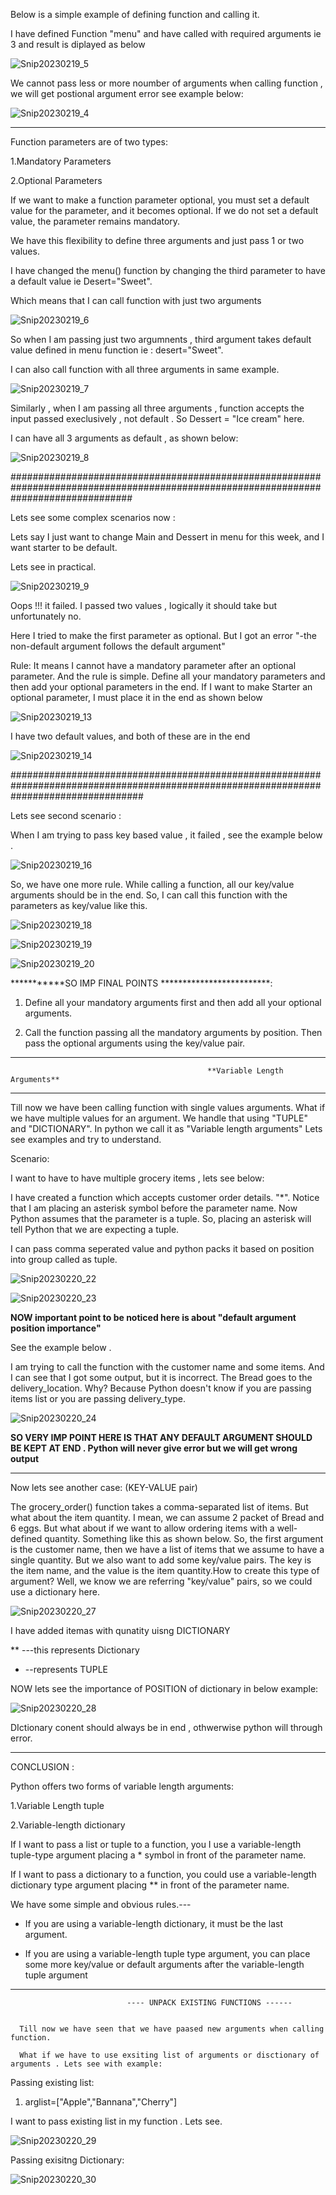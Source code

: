 Below is a simple example of defining function and calling it.

I have defined Function "menu"  and have  called with required arguments ie 3  and result is diplayed as below


![Snip20230219_5](https://user-images.githubusercontent.com/93876736/219965117-985c270f-7d6e-495e-83a9-43cd4db5d112.png)

We cannot pass less or more noumber of arguments when calling function , we will get postional argument error see example below:


![Snip20230219_4](https://user-images.githubusercontent.com/93876736/219965367-bd5b337f-d154-4fa4-b1b5-b8c77729e90f.png)

***********************************************************************************************************************************************
Function parameters are of two types:

1.Mandatory Parameters

2.Optional Parameters 

If we want to make a function parameter optional, you must set a default value for the parameter, and it becomes optional.
If we do not set a default value, the parameter remains mandatory.


We have this flexibility to define three arguments and just pass 1 or two values.

I have changed the menu() function by changing the third parameter to have a default value ie Desert="Sweet".

Which means that I can call function with just two arguments

![Snip20230219_6](https://user-images.githubusercontent.com/93876736/219967774-e019c551-19fc-4aab-a200-b9f4b0955ad5.png)

So when I am passing just two argumnents , third argument takes default value defined in menu function ie : desert="Sweet".


I can also call function with all three arguments in same example.

![Snip20230219_7](https://user-images.githubusercontent.com/93876736/219967923-fbcf47bb-ce8e-4e75-bcff-d02b7bd742c2.png)




Similarly , when I am passing all three arguments , function accepts the input passed execlusively , not default . So Dessert = "Ice cream" here.

I can have all 3 arguments as default , as shown below:

![Snip20230219_8](https://user-images.githubusercontent.com/93876736/219968779-484880b8-f5af-4c95-bead-fd446b09bd7e.png)


######################################################################################################################################

Lets see some complex scenarios now :


Lets say I just want to change Main and Dessert in menu for this week, and I want starter to be default. 

Lets see in practical.

![Snip20230219_9](https://user-images.githubusercontent.com/93876736/219969370-0f359020-8689-4bd5-af43-2aef4bf9a938.png)

Oops !!! it failed. I passed two values , logically it should take but unfortunately no.

Here I tried to make the first parameter as optional. But I got an error "-the non-default argument follows the default argument"


Rule:
 It means I cannot have a mandatory parameter after an optional parameter.
 And the rule is simple. Define all your mandatory parameters and then add your optional parameters in the end.
 If I want to make Starter an optional parameter, I must place it in the end as shown below
 
 
 ![Snip20230219_13](https://user-images.githubusercontent.com/93876736/219970824-586f498f-d0dc-4af6-84e5-2ee378ec4d29.png)
 


I have two default values, and both of these are in the end

![Snip20230219_14](https://user-images.githubusercontent.com/93876736/219971397-47f1b1e0-d51f-43be-bea3-e48de532b80f.png)


########################################################################################################################################

Lets see second scenario :


When I am trying to pass key based value , it failed , see the example below .

![Snip20230219_16](https://user-images.githubusercontent.com/93876736/219972760-2e2b888f-cc6d-4cab-93c6-06bd0b3c6db2.png)


So, we have one more rule.
While calling a function, all our key/value arguments should be in the end.
So, I can call this function with the parameters as key/value like this.

![Snip20230219_18](https://user-images.githubusercontent.com/93876736/219972935-83c18a2a-f7f8-4f1c-aafc-3301a212942d.png)


![Snip20230219_19](https://user-images.githubusercontent.com/93876736/219973091-7e4d0be0-c55f-48d2-83f5-78eb85e0b60c.png)


![Snip20230219_20](https://user-images.githubusercontent.com/93876736/219973736-4aa14c33-0dd5-4284-9a97-6e2a05c2c984.png)


 ***********SO IMP FINAL POINTS *************************:


1) Define all your mandatory arguments first and then add all your optional arguments.

2) Call the function passing all the mandatory arguments by position. Then pass the optional arguments using the key/value pair.


*****************************************************************************************************************************************************
                                                **Variable Length Arguments**
****************************************************************************************************************************************************


Till now we have been calling function with single values arguments.
What if we have multiple values for an argument.
We handle that using "TUPLE" and "DICTIONARY". In python we call it as "Variable length arguments"
Lets see examples and try to understand.


Scenario:

I want to have to have multiple grocery items , lets see below:

I have created a function which accepts customer order details. 
"*". Notice that I am placing an asterisk symbol before the parameter name. Now Python assumes that the parameter is a tuple. 
So, placing an asterisk will tell Python that we are expecting a tuple.

I can pass comma seperated value and python packs it based on position into group called as tuple.

![Snip20230220_22](https://user-images.githubusercontent.com/93876736/220076989-b8ba29a8-6765-41ea-9f1c-50c457c83990.png)



![Snip20230220_23](https://user-images.githubusercontent.com/93876736/220078924-3464b1d1-c10a-4002-8e3f-145569497ebd.png)


**NOW important point to be noticed here is about "default argument position importance"**

See the example below .

I am trying to call the function with the customer name and some items. 
And I can see that I got some output, but it is incorrect. The Bread goes to the delivery_location. 
Why? Because Python doesn't know if you are passing items list or you are passing delivery_type.


![Snip20230220_24](https://user-images.githubusercontent.com/93876736/220079830-5caa97fc-7521-4c8c-bc09-fc647b1cbecd.png)


**SO VERY IMP POINT HERE IS THAT ANY DEFAULT ARGUMENT SHOULD BE KEPT AT END . Python will never give error but we will get wrong output**


----------------------------------------------------------------------------------------------------------------------------------------------------

Now lets see another case:  (KEY-VALUE pair)

The grocery_order() function takes a comma-separated list of items. But what about the item quantity. 
I mean, we can assume 2 packet of Bread and 6 eggs. But what about if we want to allow ordering items with a well-defined quantity.
Something like this as shown below. 
So, the first argument is the customer name, then we have a list of items that we assume to have a single quantity.
But we also want to add some key/value pairs. The key is the item name, and the value is the item quantity.How to create this type of argument? Well, we know we are referring "key/value" pairs, so we could use a dictionary here.


![Snip20230220_27](https://user-images.githubusercontent.com/93876736/220097241-0b2e2d27-42bc-4a29-b220-4c968cf10f98.png)

I have added itemas with qunatity uisng DICTIONARY

** ---this represents Dictionary
* --represents TUPLE

NOW lets see the importance of POSITION of dictionary in below example:

![Snip20230220_28](https://user-images.githubusercontent.com/93876736/220098380-65e80ea3-c156-4142-852c-ee447fceb628.png)


DIctionary conent should always be in end , othwerwise python will through error.

********************************************************************************************************************************

CONCLUSION :

Python offers two forms of variable length arguments:

1.Variable Length tuple

2.Variable-length dictionary

If I want to pass a list or tuple to a function, you I use a variable-length tuple-type argument placing a * symbol in front of the parameter name.

If I want to pass a dictionary to a function, you could use a variable-length dictionary type argument placing ** in front of the parameter name.

We have some simple and obvious rules.---

* If you are using a variable-length dictionary, it must be the last argument.

* If you are using a variable-length tuple type argument, you can place some more key/value or default arguments after the variable-length tuple argument


****************************************************************************************************************************************

                              ---- UNPACK EXISTING FUNCTIONS ------
                  
      
      Till now we have seen that we have paased new arguments when calling function.
      
      What if we have to use exsiting list of arguments or disctionary of arguments . Lets see with example:
      
     
     
   Passing existing list:
   
  1)  arglist=["Apple","Bannana","Cherry"] 
  
  I want to pass existing list in my function . Lets see.
  
  ![Snip20230220_29](https://user-images.githubusercontent.com/93876736/220115438-5f1aba0f-ae43-4753-a120-16b2b6264c96.png)

 Passing exisitng Dictionary:
 
 ![Snip20230220_30](https://user-images.githubusercontent.com/93876736/220122031-dba9c624-d7bf-4eac-817e-373623f81f67.png)

  
  
  



